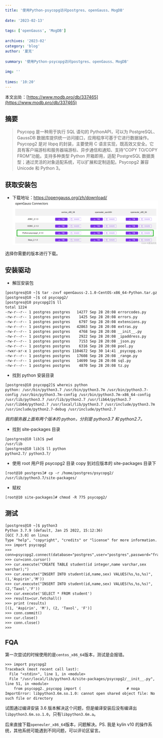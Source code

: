 ```yaml
---
title: '使用Python-psycopg访问postgres、openGauss、MogDB'

date: '2023-02-13'

tags: ['openGauss', 'MogDB']

archives: '2023-02'
category: 'blog'
author: '夏克'

summary: '使用Python-psycopg访问postgres、openGauss、MogDB'

img: ''

times: '10:20'
---
```


本文出处：[https://www.modb.pro/db/337465](https://www.modb.pro/db/337465)

## 摘要

> Psycopg 是一种用于执行 SQL 语句的 PythonAPI，可以为 PostgreSQL、GaussDB 数据库提供统一访问接口，应用程序可基于它进行数据操作。Psycopg2 是对 libpq 的封装，主要使用 C 语言实现，既高效又安全。它具有客户端游标和服务器端游标、异步通信和通知、支持“COPY TO/COPY FROM”功能。支持多种类型 Python 开箱即用，适配 PostgreSQL 数据类型；通过灵活的对象适配系统，可以扩展和定制适配。Psycopg2 兼容 Unicode 和 Python 3。

## 获取安装包

- 下载地址：https://opengauss.org/zh/download/
  ![在这里插入图片描述](./images/b4d182a03d814d16b0a82c7bd549397b.png)

选择你需要的版本进行下载。

## 安装驱动

- 解压安装包

```
[postgres@10 ~]$ tar -zxvf openGauss-2.1.0-CentOS-x86_64-Python.tar.gz
[postgres@10 ~]$ cd psycopg2/
[postgres@10 psycopg2]$ ll
total 1224
-rw-r--r-- 1 postgres postgres   14277 Sep 28 20:08 errorcodes.py
-rw-r--r-- 1 postgres postgres    1425 Sep 28 20:08 errors.py
-rw-r--r-- 1 postgres postgres    6797 Sep 28 20:08 extensions.py
-rw-r--r-- 1 postgres postgres   42863 Sep 28 20:08 extras.py
-rw-r--r-- 1 postgres postgres    4768 Sep 28 20:08 __init__.py
-rw-r--r-- 1 postgres postgres    2922 Sep 28 20:08 _ipaddress.py
-rw-r--r-- 1 postgres postgres    7153 Sep 28 20:08 _json.py
-rw-r--r-- 1 postgres postgres    6316 Sep 28 20:08 pool.py
-rwxr-xr-x 1 postgres postgres 1104672 Sep 30 14:41 _psycopg.so
-rw-r--r-- 1 postgres postgres   17608 Sep 28 20:08 _range.py
-rw-r--r-- 1 postgres postgres   14699 Sep 28 20:08 sql.py
-rw-r--r-- 1 postgres postgres    4870 Sep 28 20:08 tz.py
```

- 找到 python 安装目录

```
[postgres@10 psycopg2]$ whereis python
python: /usr/bin/python3.7 /usr/bin/python3.7m /usr/bin/python3.7-config /usr/bin/python3.7m-config /usr/bin/python3.7m-x86_64-config /usr/lib/python3.7 /usr/lib/python2.7 /usr/lib64/python3.7 /usr/lib64/python2.7 /usr/local/lib/python3.7 /usr/include/python3.7m /usr/include/python2.7-debug /usr/include/python2.7
```

_我的服务器上面有两个版本的 python，分别是 python3.7 和 python2.7。_

- 找到 site-packages 目录

```
[postgres@10 lib]$ pwd
/usr/lib
[postgres@10 lib]$ ll python
python2.7/ python3.7/
```

- 使用 root 用户将 psycopg2 目录 copy 到对应版本的 site-packages 目录下

```
[root@10 postgres]# cp -r /home/postgres/psycopg2/ /usr/lib/python3.7/site-packages/
```

- 赋权

```
[root@10 site-packages]# chmod -R 775 psycopg2/
```

## 测试

```
[postgres@10 ~]$ python3
Python 3.7.9 (default, Jan 25 2022, 15:12:36)
[GCC 7.3.0] on linux
Type "help", "copyright", "credits" or "license" for more information.
>>> import psycopg2
>>> conn=psycopg2.connect(database="postgres",user="postgres",password="frank@123",host="localhost",port=5432)
>>> cur=conn.cursor()
>>> cur.execute("CREATE TABLE student(id integer,name varchar,sex varchar);")
>>> cur.execute("INSERT INTO student(id,name,sex) VALUES(%s,%s,%s)",(1,'Aspirin','M'))
>>> cur.execute("INSERT INTO student(id,name,sex) VALUES(%s,%s,%s)",(2,'Taxol','F'))
>>> cur.execute('SELECT * FROM student')
>>> results=cur.fetchall()
>>> print (results)
[(1, 'Aspirin', 'M'), (2, 'Taxol', 'F')]
>>> conn.commit()
>>> cur.close()
>>> conn.close()
>>>
```

## FQA

第一次尝试的时候使用的是`centos_x86_64`版本，测试是会报错。

```
>>> import psycopg2
Traceback (most recent call last):
  File "<stdin>", line 1, in <module>
  File "/usr/local/lib/python3.6/site-packages/psycopg2/__init__.py", line 51, in <module>
    from psycopg2._psycopg import (                     # noqa
ImportError: libpython3.6m.so.1.0: cannot open shared object file: No such file or directory
```

试图通过编译安装 3.6 版本解决这个问题，但是编译安装后没有编译出`libpython3.6m.so.1.0`，只有`libpython3.6m.a`。

后来直接下载`openeuler_x86_64`版本，问题解决。PS. 我是 kylin v10 的操作系统，其他系统可能遇到不同问题，可以评论区留言。
